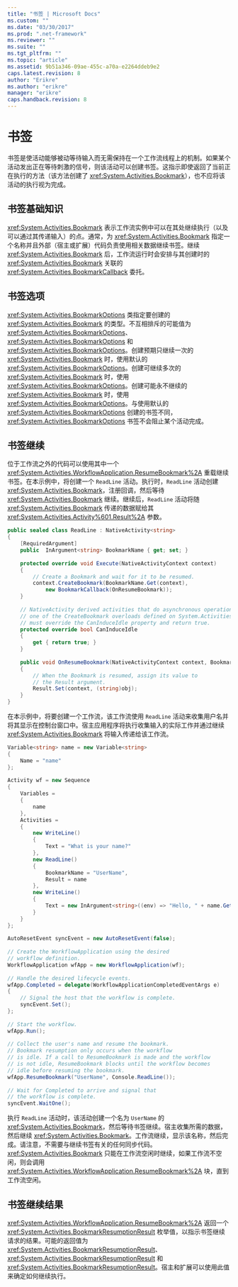 ```yaml
---
title: "书签 | Microsoft Docs"
ms.custom: ""
ms.date: "03/30/2017"
ms.prod: ".net-framework"
ms.reviewer: ""
ms.suite: ""
ms.tgt_pltfrm: ""
ms.topic: "article"
ms.assetid: 9b51a346-09ae-455c-a70a-e2264ddeb9e2
caps.latest.revision: 8
author: "Erikre"
ms.author: "erikre"
manager: "erikre"
caps.handback.revision: 8
---
```

# 书签
书签是使活动能够被动等待输入而无需保持在一个工作流线程上的机制。如果某个活动发出正在等待刺激的信号，则该活动可以创建书签。这指示即使返回了当前正在执行的方法（该方法创建了 <xref:System.Activities.Bookmark>），也不应将该活动的执行视为完成。  
  
## 书签基础知识  
 <xref:System.Activities.Bookmark> 表示工作流实例中可以在其处继续执行（以及可以通过其传递输入）的点。通常，为 <xref:System.Activities.Bookmark> 指定一个名称并且外部（宿主或扩展）代码负责使用相关数据继续书签。继续 <xref:System.Activities.Bookmark> 后，工作流运行时会安排与其创建时的 <xref:System.Activities.Bookmark> 关联的 <xref:System.Activities.BookmarkCallback> 委托。  
  
## 书签选项  
 <xref:System.Activities.BookmarkOptions> 类指定要创建的 <xref:System.Activities.Bookmark> 的类型。不互相排斥的可能值为 <xref:System.Activities.BookmarkOptions>、<xref:System.Activities.BookmarkOptions> 和 <xref:System.Activities.BookmarkOptions>。创建预期只继续一次的 <xref:System.Activities.Bookmark> 时，使用默认的 <xref:System.Activities.BookmarkOptions>。创建可继续多次的 <xref:System.Activities.Bookmark> 时，使用 <xref:System.Activities.BookmarkOptions>。创建可能永不继续的 <xref:System.Activities.Bookmark> 时，使用 <xref:System.Activities.BookmarkOptions>。与使用默认的 <xref:System.Activities.BookmarkOptions> 创建的书签不同，<xref:System.Activities.BookmarkOptions> 书签不会阻止某个活动完成。  
  
## 书签继续  
 位于工作流之外的代码可以使用其中一个 <xref:System.Activities.WorkflowApplication.ResumeBookmark%2A> 重载继续书签。在本示例中，将创建一个 `ReadLine` 活动。执行时，`ReadLine` 活动创建 <xref:System.Activities.Bookmark>，注册回调，然后等待 <xref:System.Activities.Bookmark> 继续。继续后，`ReadLine` 活动将随 <xref:System.Activities.Bookmark> 传递的数据赋给其 <xref:System.Activities.Activity%601.Result%2A> 参数。  
  
```csharp  
public sealed class ReadLine : NativeActivity<string>  
{  
    [RequiredArgument]  
    public  InArgument<string> BookmarkName { get; set; }  
  
    protected override void Execute(NativeActivityContext context)  
    {  
        // Create a Bookmark and wait for it to be resumed.  
        context.CreateBookmark(BookmarkName.Get(context),   
            new BookmarkCallback(OnResumeBookmark));  
    }  
  
    // NativeActivity derived activities that do asynchronous operations by calling   
    // one of the CreateBookmark overloads defined on System.Activities.NativeActivityContext   
    // must override the CanInduceIdle property and return true.  
    protected override bool CanInduceIdle  
    {  
        get { return true; }  
    }  
  
    public void OnResumeBookmark(NativeActivityContext context, Bookmark bookmark, object obj)  
    {  
        // When the Bookmark is resumed, assign its value to  
        // the Result argument.  
        Result.Set(context, (string)obj);  
    }  
}  
```  
  
 在本示例中，将要创建一个工作流，该工作流使用 `ReadLine` 活动来收集用户名并将其显示在控制台窗口中。宿主应用程序将执行收集输入的实际工作并通过继续 <xref:System.Activities.Bookmark> 将输入传递给该工作流。  
  
```csharp  
Variable<string> name = new Variable<string>  
{  
    Name = "name"  
};  
  
Activity wf = new Sequence  
{  
    Variables =  
    {  
        name  
    },  
    Activities =  
    {  
        new WriteLine()  
        {  
            Text = "What is your name?"  
        },  
        new ReadLine()  
        {  
            BookmarkName = "UserName",  
            Result = name  
        },  
        new WriteLine()  
        {  
            Text = new InArgument<string>((env) => "Hello, " + name.Get(env))  
        }  
    }  
};  
  
AutoResetEvent syncEvent = new AutoResetEvent(false);  
  
// Create the WorkflowApplication using the desired  
// workflow definition.  
WorkflowApplication wfApp = new WorkflowApplication(wf);  
  
// Handle the desired lifecycle events.  
wfApp.Completed = delegate(WorkflowApplicationCompletedEventArgs e)  
{  
    // Signal the host that the workflow is complete.  
    syncEvent.Set();  
};  
  
// Start the workflow.  
wfApp.Run();  
  
// Collect the user's name and resume the bookmark.  
// Bookmark resumption only occurs when the workflow  
// is idle. If a call to ResumeBookmark is made and the workflow  
// is not idle, ResumeBookmark blocks until the workflow becomes  
// idle before resuming the bookmark.  
wfApp.ResumeBookmark("UserName", Console.ReadLine());  
  
// Wait for Completed to arrive and signal that  
// the workflow is complete.  
syncEvent.WaitOne();  
```  
  
 执行 `ReadLine` 活动时，该活动创建一个名为 `UserName` 的 <xref:System.Activities.Bookmark>，然后等待书签继续。宿主收集所需的数据，然后继续 <xref:System.Activities.Bookmark>。工作流继续，显示该名称，然后完成。请注意，不需要与继续书签有关的任何同步代码。<xref:System.Activities.Bookmark> 只能在工作流空闲时继续，如果工作流不空闲，则会调用 <xref:System.Activities.WorkflowApplication.ResumeBookmark%2A> 块，直到工作流空闲。  
  
## 书签继续结果  
 <xref:System.Activities.WorkflowApplication.ResumeBookmark%2A> 返回一个 <xref:System.Activities.BookmarkResumptionResult> 枚举值，以指示书签继续请求的结果。可能的返回值为 <xref:System.Activities.BookmarkResumptionResult>、<xref:System.Activities.BookmarkResumptionResult> 和 <xref:System.Activities.BookmarkResumptionResult>。宿主和扩展可以使用此值来确定如何继续执行。